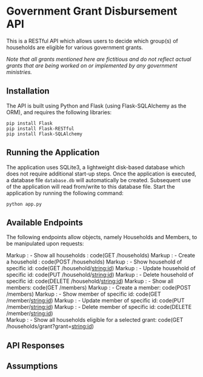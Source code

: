 # Government Grant Disbursement API #

This is a RESTful API which allows users to decide which group(s) of households are eligible for various government grants.

*Note that all grants mentioned here are fictitious and do not reflect actual grants that are being worked on or implemented by any government ministries.*

## Installation ##

The API is built using Python and Flask (using Flask-SQLAlchemy as the ORM), and requires the following libraries:

```
pip install Flask
pip install Flask-RESTful
pip install Flask-SQLAlchemy
```

## Running the Application ##

The application uses SQLite3, a lightweight disk-based database which does not require additional start-up steps. Once the application is executed, a database file ```database.db``` will automatically be created. Subsequent use of the application will read from/write to this database file. Start the application by running the following command:

```
python app.py
```

## Available Endpoints

The following endpoints allow objects, namely Households and Members, to be manipulated upon requests:

Markup : - Show all households : code(GET /households)
Markup : - Create a household : code(POST /households)
Markup : - Show household of specific id: code(GET /household/<string:id>)
Markup : - Update household of specific id: code(PUT /household/<string:id>)
Markup : - Delete household of specific id: code(DELETE /household/<string:id>)
Markup : - Show all members: code(GET /members)
Markup : - Create a member: code(POST /members)
Markup : - Show member of specific id: code(GET /member/<string:id>)
Markup : - Update member of specific id: code(PUT /member/<string:id>)
Markup : - Delete member of specific id: code(DELETE /member/<string:id>)       
Markup : - Show all households eligible for a selected grant: code(GET /households/grant?grant=<string:id>)

## API Responses



## Assumptions
